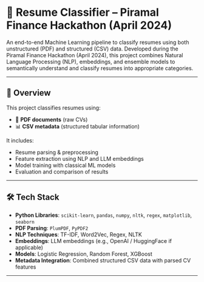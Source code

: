 # 📄 Resume Classifier – Piramal Finance Hackathon (April 2024)

An end-to-end Machine Learning pipeline to classify resumes using both unstructured (PDF) and structured (CSV) data. Developed during the Piramal Finance Hackathon (April 2024), this project combines Natural Language Processing (NLP), embeddings, and ensemble models to semantically understand and classify resumes into appropriate categories.

---

## 🚀 Overview

This project classifies resumes using:
- 🧾 **PDF documents** (raw CVs)
- 📊 **CSV metadata** (structured tabular information)

It includes:
- Resume parsing & preprocessing
- Feature extraction using NLP and LLM embeddings
- Model training with classical ML models
- Evaluation and comparison of results

---

## 🛠 Tech Stack

- **Python Libraries**: `scikit-learn`, `pandas`, `numpy`, `nltk`, `regex`, `matplotlib`, `seaborn`
- **PDF Parsing**: `PlumPDF`, `PyPDF2`
- **NLP Techniques**: TF-IDF, Word2Vec, Regex, NLTK
- **Embeddings**: LLM embeddings (e.g., OpenAI / HuggingFace if applicable)
- **Models**: Logistic Regression, Random Forest, XGBoost
- **Metadata Integration**: Combined structured CSV data with parsed CV features

---



